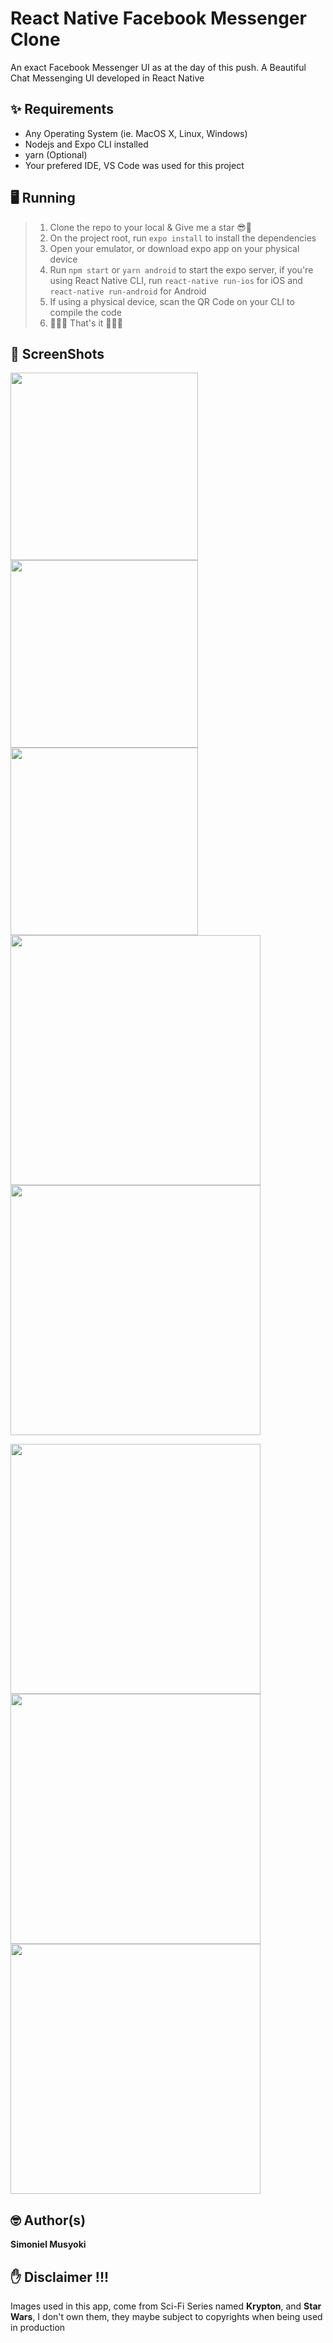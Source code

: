 # React Native Facebook Messenger Clone

An exact Facebook Messenger UI as at the day of this push.
A Beautiful Chat Messenging UI developed in React Native

## ✨ Requirements

- Any Operating System (ie. MacOS X, Linux, Windows)
- Nodejs and Expo CLI installed
- yarn (Optional)
- Your prefered IDE, VS Code was used for this project

## 🖥️ Running

> 1. Clone the repo to your local & Give me a star 😎🌟
> 2. On the project root, run `expo install` to install the dependencies
> 3. Open your emulator, or download expo app on your physical device
> 4. Run `npm start` or `yarn android` to start the expo server, if you're using React Native CLI, run `react-native run-ios` for iOS and `react-native run-android` for Android
> 5. If using a physical device, scan the QR Code on your CLI to compile the code
> 6. 👏👏👏 That's it 👏👏👏

## 📸 ScreenShots

<img src="screenshots/home.png" width="300"/> <img src="screenshots/chats.png" width="300"/> <img src="screenshots/chats_with_images.png" width="300"/>
<img src="screenshots/chats.png" width="400"/> <img src="screenshots/chats_with_images.png" width="400"/>

<img src="screenshots/active_users.png" width="400"/> <img src="screenshots/stories.png" width="400"/>
<img src="screenshots/stories_scrolled.png" width="400"/>

## 🤓 Author(s)

**Simoniel Musyoki**

## ✋ Disclaimer !!!

Images used in this app, come from Sci-Fi Series named **Krypton**, and **Star Wars**, I don't own them, they maybe subject to copyrights when being used in production

